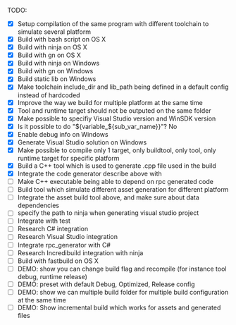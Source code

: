 TODO:
- [x] Setup compilation of the same program with different toolchain to simulate several platform
- [x] Build with bash script on OS X
- [x] Build with ninja on OS X
- [x] Build with gn on OS X
- [x] Build with ninja on Windows
- [x] Build with gn on Windows
- [x] Build static lib on Windows
- [x] Make toolchain include_dir and lib_path being defined in a default config instead of hardcoded
- [x] Improve the way we build for multiple platform at the same time
- [x] Tool and runtime target should not be outputed on the same folder
- [x] Make possible to specifiy Visual Studio version and WinSDK version
- [x] Is it possible to do "${variable_${sub_var_name}}"? No
- [x] Enable debug info on Windows
- [x] Generate Visual Studio solution on Windows
- [x] Make possible to compile only 1 target, only buildtool, only tool, only runtime target for specific platform
- [x] Build a C++ tool which is used to generate .cpp file used in the build
- [x] Integrate the code generator describe above with
- [ ] Make C++ executable being able to depend on rpc generated code
- [ ] Build tool which simulate different asset generation for different platform
- [ ] Integrate the asset build tool above, and make sure about data dependencies
- [ ] specify the path to ninja when generating visual studio project
- [ ] Integrate with test
- [ ] Research C# integration
- [ ] Research Visual Studio integration
- [ ] Integrate rpc_generator with C#
- [ ] Research Incredibuild integration with ninja
- [ ] Build with fastbuild on OS X
- [ ] DEMO: show you can change build flag and recompile (for instance tool debug, runtime release)
- [ ] DEMO: preset with default Debug, Optimized, Release config
- [ ] DEMO: show we can multiple build folder for multiple build configuration at the same time
- [ ] DEMO: Show incremental build which works for assets and generated files